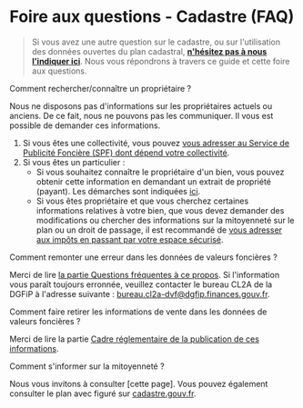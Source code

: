 # Foire aux questions - Cadastre (FAQ)

> Si vous avez une autre question sur le cadastre, ou sur l'utilisation des données ouvertes du plan cadastral, [**n'hésitez pas à nous l'indiquer ici**](https://tally.so/r/wgdoJl). Nous vous répondrons à travers ce guide et cette foire aux questions.

<summary>Comment rechercher/connaître un propriétaire ?</summary>

Nous ne disposons pas d'informations sur les propriétaires actuels ou anciens. De ce fait, nous ne pouvons pas les communiquer. Il vous est possible de demander ces informations.
1. Si vous êtes une collectivité, vous pouvez [vous adresser au Service de Publicité Foncière (SPF) dont dépend votre collectivité](http://www2.impots.gouv.fr/contacts/spf/index.htm).
2. Si vous êtes un particulier :
   - Si vous souhaitez connaître le propriétaire d'un bien, vous pouvez obtenir cette information en demandant un extrait de propriété (payant). Les démarches sont indiquées [ici](https://www.service-public.fr/particuliers/vosdroits/F17759).
   - Si vous êtes propriétaire et que vous cherchez certaines informations relatives à votre bien, que vous devez demander des modifications ou chercher des informations sur la mitoyenneté sur le plan ou un droit de passage, il est recommandé de [vous adresser aux impôts en passant par votre espace sécurisé](https://impots.gouv.fr). 

</details>

<summary>Comment remonter une erreur dans les données de valeurs foncières ?</summary>

Merci de lire [la partie Questions fréquentes à ce propos](https://app.dvf.etalab.gouv.fr/faq.html). Si l'information vous paraît toujours erronnée, veuillez contacter le bureau CL2A de la DGFiP à l'adresse suivante : bureau.cl2a-dvf@dgfip.finances.gouv.fr.

</details>

<summary>Comment faire retirer les informations de vente dans les données de valeurs foncières ?</summary>

Merci de lire la partie [Cadre réglementaire de la publication de ces informations](https://app.dvf.etalab.gouv.fr/faq.html).

</details>

</details>

<summary>Comment s'informer sur la mitoyenneté ?</summary>

Nous vous invitons à consulter [cette page]. Vous pouvez également consulter le plan avec figuré sur [cadastre.gouv.fr](https://www.cadastre.gouv.fr/). 

</details>
